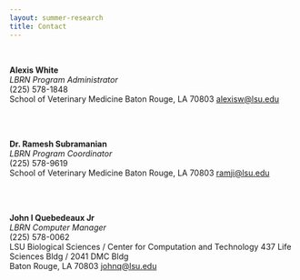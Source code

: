 ```yaml
---
layout: summer-research
title: Contact
---
```


<style>
  .page p { width: 20%;}
</style>



<br>

**Alexis White**<br>
*LBRN Program Administrator*<br>
(225) 578-1848<br>
School of Veterinary Medicine
Baton Rouge, LA 70803
[alexisw@lsu.edu][2]

<br>
<br>

**Dr. Ramesh Subramanian**<br>
*LBRN Program Coordinator*<br>
(225) 578-9619<br>
School of Veterinary Medicine
Baton Rouge, LA 70803
[ramji@lsu.edu][1]

<br>
<br>

**John I Quebedeaux Jr**<br>
*LBRN Computer Manager*<br>
(225) 578-0062<br>
LSU Biological Sciences / Center for Computation and Technology
437 Life Sciences Bldg / 2041 DMC Bldg<br>
Baton Rouge, LA 70803
[johnq@lsu.edu][3]


[1]: mailto:ramji@lsu.edu
[2]: mailto:alexisw@lsu.edu
[3]: mailto:johnq@lsu.edu